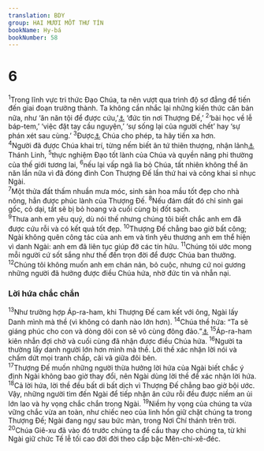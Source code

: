 ```yaml
---
translation: BDY
group: HAI MƯƠI MỐT THƯ TÍN
bookName: Hy-bá 
bookNumber: 58
---
```


<div class="title"><h1>6</h1></div>
<span class="verse he_6_1"><sup>1</sup>Trong lĩnh vực tri thức Đạo Chúa, ta nên vượt qua trình độ sơ đẳng để tiến đến giai đoạn trưởng thành. Ta không cần nhắc lại những kiến thức căn bản nữa, như ‘ăn năn tội để được cứu,’<a href="#" data-toggle="tooltip" data-placement="bottom" title="Nt ăn năn những việc đáng chết">⚓</a> ‘đức tin nơi Thượng Đế,’ </span>
<span class="verse he_6_2"><sup>2</sup>‘bài học về lễ báp-tem,’ ‘việc đặt tay cầu nguyện,’ ‘sự sống lại của người chết’ hay ‘sự phán xét sau cùng.’ </span>
<span class="verse he_6_3"><sup>3</sup>Được<a href="#" data-toggle="tooltip" data-placement="bottom" title="Nt Nếu">⚓</a> Chúa cho phép, ta hãy tiến xa hơn.<br/></span>
<span class="verse he_6_4"><sup>4</sup>Người đã được Chúa khai trí, từng nếm biết ân tứ thiên thượng, nhận lãnh<a href="#" data-toggle="tooltip" data-placement="bottom" title="Nt dự phần">⚓</a> Thánh Linh, </span>
<span class="verse he_6_5"><sup>5</sup>thực nghiệm Đạo tốt lành của Chúa và quyền năng phi thường của thế giới tương lai, </span>
<span class="verse he_6_6"><sup>6</sup>nếu lại vấp ngã lìa bỏ Chúa, tất nhiên không thể ăn năn lần nữa vì đã đóng đinh Con Thượng Đế lần thứ hai và công khai sỉ nhục Ngài.<br/></span>
<span class="verse he_6_7"><sup>7</sup>Một thửa đất thấm nhuần mưa móc, sinh sản hoa mầu tốt đẹp cho nhà nông, hẳn được phúc lành của Thượng Đế. </span>
<span class="verse he_6_8"><sup>8</sup>Nếu đám đất đó chỉ sinh gai gốc, cỏ dại, tất sẽ bị bỏ hoang và cuối cùng bị đốt sạch.<br/></span>
<span class="verse he_6_9"><sup>9</sup>Thưa anh em yêu quý, dù nói thế nhưng chúng tôi biết chắc anh em đã được cứu rỗi và có kết quả tốt đẹp. </span>
<span class="verse he_6_10"><sup>10</sup>Thượng Đế chẳng bao giờ bất công; Ngài không quên công tác của anh em và tình yêu thương anh em thể hiện vì danh Ngài: anh em đã liên tục giúp đỡ các tín hữu. </span>
<span class="verse he_6_11"><sup>11</sup>Chúng tôi ước mong mỗi người cứ sốt sắng như thế đến trọn đời để được Chúa ban thưởng. </span>
<span class="verse he_6_12"><sup>12</sup>Chúng tôi không muốn anh em chán nản, bỏ cuộc, nhưng cứ noi gương những người đã hưởng được điều Chúa hứa, nhờ đức tin và nhẫn nại.</span>
<div class="title"><h3>Lời hứa chắc chắn</h3></div>
<span class="verse he_6_13"><sup>13</sup>Như trường hợp Áp-ra-ham, khi Thượng Đế cam kết với ông, Ngài lấy Danh mình mà thề (vì không có danh nào lớn hơn). </span>
<span class="verse he_6_14"><sup>14</sup>Chúa thề hứa: “Ta sẽ giáng phúc cho con và dòng dõi con sẽ vô cùng đông đảo.”<a href="#" data-toggle="tooltip" data-placement="bottom" title="Sáng 22:17">⚓</a> </span>
<span class="verse he_6_15"><sup>15</sup>Áp-ra-ham kiên nhẫn đợi chờ và cuối cùng đã nhận được điều Chúa hứa. </span>
<span class="verse he_6_16"><sup>16</sup>Người ta thường lấy danh người lớn hơn mình mà thề. Lời thề xác nhận lời nói và chấm dứt mọi tranh chấp, cãi vã giữa đôi bên.<br/></span>
<span class="verse he_6_17"><sup>17</sup>Thượng Đế muốn những người thừa hưởng lời hứa của Ngài biết chắc ý định Ngài không bao giờ thay đổi, nên Ngài dùng lời thề để xác nhận lời hứa. </span>
<span class="verse he_6_18"><sup>18</sup>Cả lời hứa, lời thề đều bất di bất dịch vì Thượng Đế chẳng bao giờ bội ước. Vậy, những người tìm đến Ngài để tiếp nhận ân cứu rỗi đều được niềm an ủi lớn lao và hy vọng chắc chắn trong Ngài. </span>
<span class="verse he_6_19"><sup>19</sup>Niềm hy vọng của chúng ta vừa vững chắc vừa an toàn, như chiếc neo của linh hồn giữ chặt chúng ta trong Thượng Đế; Ngài đang ngự sau bức màn, trong Nơi Chí thánh trên trời. </span>
<span class="verse he_6_20"><sup>20</sup>Chúa Giê-xu đã vào đó trước chúng ta để cầu thay cho chúng ta, từ khi Ngài giữ chức Tế lễ tối cao đời đời theo cấp bậc Mên-chi-xê-đéc.</span>
